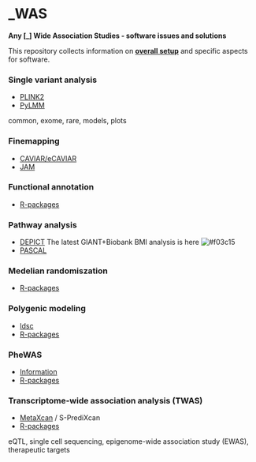 # _WAS

**Any [_] Wide Association Studies - software issues and solutions**

This repository collects information on **[overall setup](overall)** and specific aspects for software.

### Single variant analysis

* [PLINK2](PLINK2)
* [PyLMM](PyLMM)

common, exome, rare, models, plots

### Finemapping

* [CAVIAR/eCAVIAR](caviar)
* [JAM](JAM)

### Functional annotation

* [R-packages](R-packages)

### Pathway analysis

* [DEPICT](DEPICT) The latest GIANT+Biobank BMI analysis is here ![#f03c15](https://placehold.it/15/f03c15/000000?text=+) 
* [PASCAL](PASCAL)

### Medelian randomiszation

* [R-packages](R-packages)

### Polygenic modeling

* [ldsc](ldsc)
* [R-packages](R-packages)

### PheWAS

* [Information](PheWAS)
* [R-packages](R-packages)

### Transcriptome-wide association analysis (TWAS)

* [MetaXcan](MetaXcan) / S-PrediXcan
* [R-packages](R-packages)

eQTL, single cell sequencing, epigenome-wide association study (EWAS), therapeutic targets

